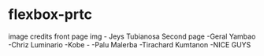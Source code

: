 # flexbox-prtc

image credits
front page img - Jeys Tubianosa
Second page 
-Geral Yambao
-Chriz Luminario
-Kobe -
-Palu Malerba
-Tirachard Kumtanon
-NICE GUYS